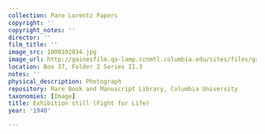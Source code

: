 ```yaml
---
collection: Pare Lorentz Papers
copyright: ''
copyright_notes: ''
director: ''
film_title: ''
image_src: 1000102034.jpg
image_url: http://gainesfilm.qa-lamp.ccnmtl.columbia.edu/sites/files/gainesfilm/images/1000102034.jpg
location: Box 37, Folder 2 Series II.3
notes: ''
physical_description: Photograph
repository: Rare Book and Manuscript Library, Columbia University
taxonomies: [Image]
title: Exhibition still (Fight for Life)
year: '1940'

---
```

